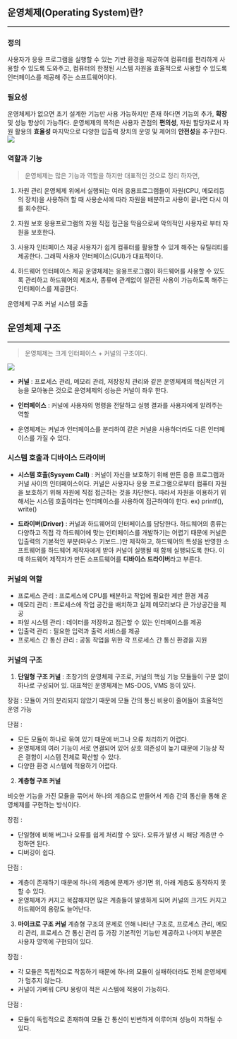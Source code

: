
## 운영체제(Operating System)란?
---
### 정의
사용자가 응용 프로그램을 실행할 수 있는 기반 환경을 제공하여 컴퓨터를 편리하게 사용할 수 있도록 도와주고, 컴퓨터의 한정된 시스템 자원을 효율적으로 사용할 수 있도록 인터페이스를 제공해 주는 소프트웨어이다.

### 필요성
운영체제가 없으면 초기 설계한 기능만 사용 가능하지만 존재 하다면 기능의 추가, **확장** 및 성능 향상이 가능하다.
운영체제의 목적은 사용자 관점의 **편의성**, 자원 할당자로서 자원 활용의 **효율성** 마지막으로 다양한 입출력 장치의 운영 및 제어의 **안전성**을 추구한다. 
![](https://images.velog.io/images/sunho6824/post/2297b055-314e-4d89-a93e-8e9a933fc5a1/image.png)
### 역할과 기능
> 운영체제는 많은 기능과 역할을 하지만 대표적인 것으로 정리 하자면,

1. 자원 관리
운영체제 위에서 실행되는 여러 응용프로그램들이 자원(CPU, 메모리등의 장치)을 사용하려 할 때 사용순서에 따라 자원을 배분하고 사용이 끝나면 다시 이를 회수한다.

2. 자원 보호
응용프로그램의 자원 직접 접근을 막음으로써 악의적인 사용자로 부터 자원을 보호한다.

3. 사용자 인터페이스 제공
사용자가 쉽게 컴퓨터를 활용할 수 있게 해주는 유틸리티를 제공한다. 그래픽 사용자 인터페이스(GUI)가 대표적이다.  

4. 하드웨어 인터페이스 제공
운영체제는 응용프로그램이 하드웨어를 사용할 수 있도록 관리하고 하드웨어의 제조사, 종류에 관계없이 일관된 사용이 가능하도록 해주는 인터페이스를 제공한다.


운영체제 구조
커널
시스템 호출

## 운영체제 구조
---
> 운영체제는 크게 인터페이스 + 커널의 구조이다.

![](https://images.velog.io/images/sunho6824/post/098b35a8-8080-495e-965a-480ac8bdf63a/image.png)

- **커널** : 프로세스 관리, 메모리 관리, 저장장치 관리와 같은 운영체제의 핵심적인 기능을 모아놓은 것으로 운영체제의 성능은 커널이 좌우 한다.

- **인터페이스** : 커널에 사용자의 명령을 전달하고 실행 결과를 사용자에게 알려주는 역할

- 운영체제는 커널과 인터페이스를 분리하여 같은 커널을 사용하더라도 다른 인터페이스를 가질 수 있다. 

### 시스템 호출과 디바이스 드라이버

- **시스템 호출(Sysyem Call)** : 커널이 자신을 보호하기 위해 만든 응용 프로그램과 커널 사이의 인터페이스이다. 커널은 사용자나 응용 프로그램으로부터 컴퓨터 자원을 보호하기 위해 자원에 직접 접근하는 것을 차단한다. 따라서 자원을 이용하기 위해서는 시스템 호출이라는 인터페이스를 사용하여 접근하여야 한다. 
ex) printf(), write()

- **드라이버(Driver)** : 커널과 하드웨어의 인터페이스를 담당한다. 하드웨어의 종류는 다양하고 직접 각 하드웨어에 맞는 인터페이스를 개발하기는 어렵기 때문에 커널은 입출력의 기본적인 부분(마우스 키보드..)만 제작하고, 하드웨어의 특성을 반영한 소프트웨어를 하드웨어 제작자에게 받아 커널이 실행될 때 함께 실행되도록 한다.
이 때 하드웨어 제작자가 만든 소프트웨어를 **디바이스 드라이버**라고 부른다.

### 커널의 역할
- 프로세스 관리 : 프로세스에 CPU를 배분하고 작업에 필요한 제반 환경 제공
- 메모리 관리 : 프로세스에 작업 공간을 배치하고 실제 메모리보다 큰 가상공간을 제공 
- 파일 시스템 관리 : 데이터를 저장하고 접근할 수 있는 인터페이스를 제공 
- 입출력 관리 : 필요한 입력과 출력 서비스를 제공
- 프로세스 간 통신 관리 : 공동 작업을 위한 각 프로세스 간 통신 환경을 지원

### 커널의 구조

1. **단일형 구조 커널** : 초창기의 운영체제 구조로, 커널의 핵심 기능 모듈들이 구분 없이 하나로 구성되어 있. 대표적인 운영체제는 MS-DOS, VMS 등이 있다.

장점 : 모듈이 거의 분리되지 않았기 때문에 모듈 간의 통신 비용이 줄어들어 효율적인 운영 가능
    
단점 : 
- 모든 모듈이 하나로 묶여 있기 때문에 버그나 오류 처리하기 어렵다.
- 운영체제의 여러 기능이 서로 연결되어 있어 상호 의존성이 높기 떄문에 기능상 작은 결함이 시스템 전체로 확산할 수 있다.
- 다양한 환경 시스템에 적용하기 어렵다.

2. **계층형 구조 커널**

비슷한 기능을 가진 모듈을 묶어서 하나의 계층으로 만들어서 계층 간의 통신을 통해 운영체제를 구현하는 방식이다.

장점 :
- 단일형에 비해 버그나 오류를 쉽게 처리할 수 있다. 오류가 발생 시 해당 계층만 수정하면 된다.
- 디버깅이 쉽다.

단점 :
- 계층이 존재하기 때문에 하나의 계층에 문제가 생기면  위, 아래 계층도 동작하지 못할 수 있다.
- 운영체제가 커지고 복잡해지면 많은 계층들이 발생하게 되어 커널의 크기도 커지고 하드웨어의 용량도 늘어난다.


3. **마이크로 구조 커널**
계층형 구조의 문제로 인해 나타난 구조로, 프로세스 관리, 메모리 관리, 프로세스 간 통신 관리 등 가장 기본적인 기능만 제공하고 나머지 부분은 사용자 영역에 구현되어 있다. 

장점 :
- 각 모듈은 독립적으로 작동하기 때문에 하나의 모듈이 실패하더라도 전체 운영체제가 멈추지 않는다.
- 커널이 가벼워 CPU 용량이 적은 시스템에 적용이 가능하다.

단점 :
- 모듈이 독립적으로 존재하여 모듈 간 통신이 빈번하게 이루어져 성능이 저하될 수 있다.
 
